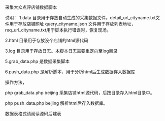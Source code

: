 采集大众点评店铺数据脚本

说明：
1.data 目录用于存放自动生成的采集数据文件，detail_url_cityname.txt文件用于存放店铺网址
query_cityname.json 文件用于存放列表地址，req_url_cityname.txt用于脚本执行错误时，恢复现场。

2.html 目录用于存放没个店铺的html源代码

3.log 目录用于存放日志。本脚本日志需要重定向至log目录

5.grab_data.php 是数据采集脚本

6.push_data.php 是解析脚本，用于分析html后生成数据存入数据库

操作方法，

php grab_data.php beijing 采集店铺html源代码，后按目录存入html目录中。

php push_data.php beijing 解析html后存入数据库。

数据表格式请阅读源码后建表

